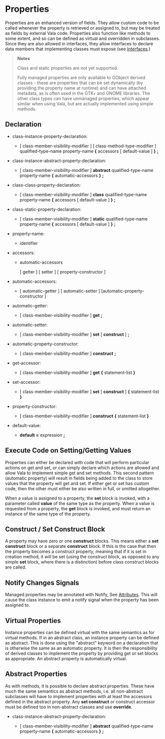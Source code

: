 Properties
==========

Properties are an enhanced version of fields. They allow custom code to be called whenever the property is retrieved or assigned to, but may be treated as fields by external Vala code. Properties also function like methods to some extent, and so can be defined as virtual and overridden in subclasses. Since they are also allowed in interfaces, they allow interfaces to declare data members that implementing classes must expose (see [Interfaces](interfaces.md).)

> **Notes**
> 
> Class and static properties are not yet supported.
> 
> Fully managed properties are only available to GObject derived classes - these are properties that can be set dynamically (by providing the property name at runtime) and can have attached metadata, as is often used in the GTK+ and GNOME libraries. The other class types can have unmanaged properties, which appear similar when using Vala, but are actually implemented using simple methods.

Declaration
-----------

-   class-instance-property-declaration:

    -   [ class-member-visibility-modifier ] [ class-method-type-modifier ] qualified-type-name property-name **{** accessors [ default-value ] **}** **;**


-   class-instance-abstract-property-declaration:

    -   [ class-member-visibility-modifier ] **abstract** qualified-type-name property-name **{** automatic-accessors **}** **;**


-   class-class-property-declaration:

    -   [ class-member-visibility-modifier ] **class** qualified-type-name property-name **{** accessors [ default-value ] **}** **;**

-   class-static-property-declaration:

    -   [ class-member-visibility-modifier ] **static** qualified-type-name property-name **{** accessors [ default-value ] **}** **;**

-   property-name:

    -   identifier

-   accessors:

    -   automatic-accessors

        [ getter ] [ setter ] [ property-constructor ]

-   automatic-accessors:

    -   [ automatic-getter ] [ automatic-setter ] [automatic-property-constructor ]

-   automatic-getter:

    -   [ class-member-visibility-modifier ] **get** **;**

-   automatic-setter:

    -   [ class-member-visibility-modifier ] **set** [ **construct** ] **;**

-   automatic-property-constructor:

    -   [ class-member-visibility-modifier ] **construct** **;**

-   get-accessor:

    -   [ class-member-visibility-modifier ] **get** **{** statement-list **}**

-   set-accessor:

    -   [ class-member-visibility-modifier ] **set** [ **construct** ] **{** statement-list **}**

-   property-constructor:

    -   [ class-member-visibility-modifier ] **construct** **{** statement-list **}**

-   default-value:

    -   **default** **=** expression **;**


Execute Code on Setting/Getting Values
--------------------------------------

Properties can either be declared with code that will perform particular actions on get and set, or can simply declare which actions are allowed and allow Vala to implement simple get and set methods. This second pattern (automatic property) will result in fields being added to the class to store values that the property will get and set. If either get or set has custom code, then the other must either be also written in full, or omitted altogether.

When a value is assigned to a property, the **set** block is invoked, with a parameter called **value** of the same type as the property. When a value is requested from a property, the **get** block is invoked, and must return an instance of the same type of the property.

Construct / Set Construct Block
-------------------------------
A property may have zero or one **construct** blocks. This means either a **set construct** block or a separate **construct** block. If this is the case that then the property becomes a construct property, meaning that if it is set in creation method, it will be set (using the construct block, as opposed to any simple **set** block, where there is a distinction) before class construct blocks are called.

Notify Changes Signals
----------------------
Managed properties may be annotated with Notify, See [Attributes](attributes.md). This will cause the class instance to emit a notify signal when the property has been assigned to.

Virtual Properties
------------------
Instance properties can be defined virtual with the same semantics as for virtual methods. If in an abstract class, an instance property can be defined as abstract. This is done using the "abstract" keyword on a declaration that is otherwise the same as an automatic property. It is then the responsibility of derived classes to implement the property by providing get or set blocks as appropriate. An abstract property is automatically virtual.

Abstract Properties
-------------------
As with methods, it is possible to declare abstract properties. These have much the same semantics as abstract methods, i.e. all non-abstract subclasses will have to implement properties with at least the accessors defined in the abstract property. Any **set construct** or construct accessor must be defined too in non-abstract classes and use **override**.

-   class-instance-abstract-property-declaration:

    -   [ class-member-visibility-modifier ] **abstract** qualified-type-name property-name **{** automatic-accessors **}** **;**

